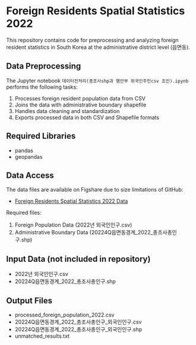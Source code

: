 # Foreign Residents Spatial Statistics 2022

This repository contains code for preprocessing and analyzing foreign resident statistics in South Korea at the administrative district level (읍면동).

## Data Preprocessing
The Jupyter notebook `데이터전처리(총조사shp과 행안부 외국인주민csv 조인).ipynb` performs the following tasks:
1. Processes foreign resident population data from CSV
2. Joins the data with administrative boundary shapefile
3. Handles data cleaning and standardization
4. Exports processed data in both CSV and Shapefile formats

## Required Libraries
- pandas
- geopandas

## Data Access
The data files are available on Figshare due to size limitations of GitHub:
- [Foreign Residents Spatial Statistics 2022 Data](10.6084/m9.figshare.27281310)

Required files:
1. Foreign Population Data (2022년 외국인인구.csv)
2. Administrative Boundary Data (20224Q읍면동경계_2022_총조사총인구.shp)
## Input Data (not included in repository)
- 2022년 외국인인구.csv
- 20224Q읍면동경계_2022_총조사총인구.shp

## Output Files
- processed_foreign_population_2022.csv
- 20224Q읍면동경계_2022_총조사총인구_외국인인구.csv
- 20224Q읍면동경계_2022_총조사총인구_외국인인구.shp
- unmatched_results.txt